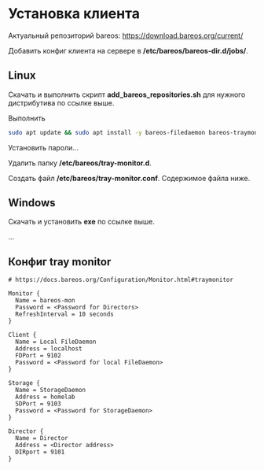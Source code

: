 # Установка клиента

Актуальный репозиторий bareos: https://download.bareos.org/current/

Добавить конфиг клиента  на сервере в **/etc/bareos/bareos-dir.d/jobs/**.

## Linux

Скачать и выполнить скрипт **add_bareos_repositories.sh** для нужного дистрибутива по ссылке выше.

Выполнить

```bash
sudo apt update && sudo apt install -y bareos-filedaemon bareos-traymonitor
```

Установить пароли...

Удалить папку **/etc/bareos/tray-monitor.d**.

Создать файл **/etc/bareos/tray-monitor.conf**. Содержимое файла ниже.


## Windows

Скачать и установить **exe** по ссылке выше.

...


## Конфиг tray monitor


```nginx
# https://docs.bareos.org/Configuration/Monitor.html#traymonitor

Monitor {
  Name = bareos-mon
  Password = <Password for Directors>
  RefreshInterval = 10 seconds
}

Client {
  Name = Local FileDaemon
  Address = localhost
  FDPort = 9102
  Password = <Password for local FileDaemon>
}

Storage {
  Name = StorageDaemon
  Address = homelab
  SDPort = 9103
  Password = <Password for StorageDaemon>
}

Director {
  Name = Director
  Address = <Director address>
  DIRport = 9101
}
```
